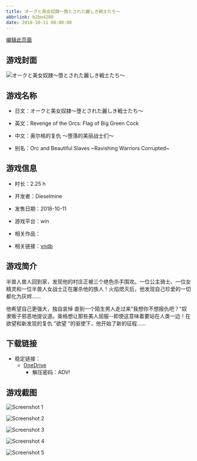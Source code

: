 ```yaml
---
title: オークと美女奴隷～堕とされた麗しき戦士たち～
abbrlink: b2be4280
date: 2018-10-11 00:00:00
---
```

[编辑此页面](https://github.com/ACG-3/ADV3-source/blob/main/source/_posts/games/%E3%82%AA%E3%83%BC%E3%82%AF%E3%81%A8%E7%BE%8E%E5%A5%B3%E5%A5%B4%E9%9A%B7%EF%BD%9E%E5%A0%95%E3%81%A8%E3%81%95%E3%82%8C%E3%81%9F%E9%BA%97%E3%81%97%E3%81%8D%E6%88%A6%E5%A3%AB%E3%81%9F%E3%81%A1%EF%BD%9E.md)

## 游戏封面

![オークと美女奴隷～堕とされた麗しき戦士たち～](https://pan.timero.xyz/d/onedrive/img_lib_001/%E3%82%AA%E3%83%BC%E3%82%AF%E3%81%A8%E7%BE%8E%E5%A5%B3%E5%A5%B4%E9%9A%B7%EF%BD%9E%E5%A0%95%E3%81%A8%E3%81%95%E3%82%8C%E3%81%9F%E9%BA%97%E3%81%97%E3%81%8D%E6%88%A6%E5%A3%AB%E3%81%9F%E3%81%A1%EF%BD%9E_cover.avif)


## 游戏名称

- 日文：オークと美女奴隷～堕とされた麗しき戦士たち～
- 英文：Revenge of the Orcs: Flag of Big Green Cock
- 中文：奥尔格的复仇 ～堕落的美丽战士们～

- 别名：Orc and Beautiful Slaves ~Ravishing Warriors Corrupted~


## 游戏信息

- 时长：2.25 h
- 开发者：Dieselmine
- 发售日期：2018-10-11
- 游戏平台：win
- 相关作品：

- 相关链接：[vndb](https://vndb.org/v24333)


## 游戏简介

半兽人兽人回到家，发现他的村庄正被三个绝色杀手围攻。一位公主骑士、一位女精灵和一位半兽人女战士正在屠杀他的族人！火焰熄灭后，他发现自己珍爱的一切都化为灰烬......

他希望自己更强大，独自哀悼 直到一个陌生男人走过来"我想你不想报仇吧？"奴隶贩子邪恶地提议道。奥格想让那些美人屈服--即使这意味着要站在人类一边！在欲望和新发现的复仇 "欲望 "的驱使下，他开始了新的征程......




## 下载链接

- 稳定链接：
    - [OneDrive](https://pan.timero.xyz/onedrive/adv_lib_001/%E3%82%AA%E3%83%BC%E3%82%AF%E3%81%A8%E7%BE%8E%E5%A5%B3%E5%A5%B4%E9%9A%B7%EF%BD%9E%E5%A0%95%E3%81%A8%E3%81%95%E3%82%8C%E3%81%9F%E9%BA%97%E3%81%97%E3%81%8D%E6%88%A6%E5%A3%AB%E3%81%9F%E3%81%A1%EF%BD%9E)
        - 解压密码：ADV!



## 游戏截图


![Screenshot 1](https://pan.timero.xyz/d/onedrive/img_lib_001/%E3%82%AA%E3%83%BC%E3%82%AF%E3%81%A8%E7%BE%8E%E5%A5%B3%E5%A5%B4%E9%9A%B7%EF%BD%9E%E5%A0%95%E3%81%A8%E3%81%95%E3%82%8C%E3%81%9F%E9%BA%97%E3%81%97%E3%81%8D%E6%88%A6%E5%A3%AB%E3%81%9F%E3%81%A1%EF%BD%9E_Screenshot_1.avif)

![Screenshot 2](https://pan.timero.xyz/d/onedrive/img_lib_001/%E3%82%AA%E3%83%BC%E3%82%AF%E3%81%A8%E7%BE%8E%E5%A5%B3%E5%A5%B4%E9%9A%B7%EF%BD%9E%E5%A0%95%E3%81%A8%E3%81%95%E3%82%8C%E3%81%9F%E9%BA%97%E3%81%97%E3%81%8D%E6%88%A6%E5%A3%AB%E3%81%9F%E3%81%A1%EF%BD%9E_Screenshot_2.avif)

![Screenshot 3](https://pan.timero.xyz/d/onedrive/img_lib_001/%E3%82%AA%E3%83%BC%E3%82%AF%E3%81%A8%E7%BE%8E%E5%A5%B3%E5%A5%B4%E9%9A%B7%EF%BD%9E%E5%A0%95%E3%81%A8%E3%81%95%E3%82%8C%E3%81%9F%E9%BA%97%E3%81%97%E3%81%8D%E6%88%A6%E5%A3%AB%E3%81%9F%E3%81%A1%EF%BD%9E_Screenshot_3.avif)

![Screenshot 4](https://pan.timero.xyz/d/onedrive/img_lib_001/%E3%82%AA%E3%83%BC%E3%82%AF%E3%81%A8%E7%BE%8E%E5%A5%B3%E5%A5%B4%E9%9A%B7%EF%BD%9E%E5%A0%95%E3%81%A8%E3%81%95%E3%82%8C%E3%81%9F%E9%BA%97%E3%81%97%E3%81%8D%E6%88%A6%E5%A3%AB%E3%81%9F%E3%81%A1%EF%BD%9E_Screenshot_4.avif)

![Screenshot 5](https://pan.timero.xyz/d/onedrive/img_lib_001/%E3%82%AA%E3%83%BC%E3%82%AF%E3%81%A8%E7%BE%8E%E5%A5%B3%E5%A5%B4%E9%9A%B7%EF%BD%9E%E5%A0%95%E3%81%A8%E3%81%95%E3%82%8C%E3%81%9F%E9%BA%97%E3%81%97%E3%81%8D%E6%88%A6%E5%A3%AB%E3%81%9F%E3%81%A1%EF%BD%9E_Screenshot_5.avif)

